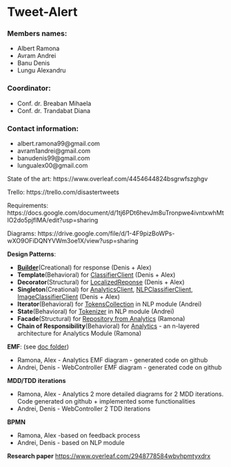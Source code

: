 # Tweet-Alert

<h3>Members names:</h3> 
<ul>
  <li> Albert Ramona </li>
  <li> Avram Andrei </li>
  <li> Banu Denis </li>
  <li> Lungu Alexandru </li>
</ul>

<h3>Coordinator:</h3> 
<ul>
	<li> Conf. dr. Breaban Mihaela </li>
	<li> Conf. dr. Trandabat Diana </li>
</ul>

<h3>Contact information:</h3>
<ul>
	<li> albert.ramona99@gmail.com </li>
	<li> avram1andrei@gmail.com </li>
	<li> banudenis99@gmail.com </li>
	<li> lungualex00@gmail.com </li>
</ul>
	

<p>State of the art: https://www.overleaf.com/4454644824bsgrwfszghgv</p>
<p>Trello: https://trello.com/disastertweets</p>
<p>Requirements: https://docs.google.com/document/d/1tj6PDt6hevJm8uTronpwe4ivntxwhMtlO2do5pjflMA/edit?usp=sharing</p>
<p>Diagrams: https://drive.google.com/file/d/1-4F9pizBoWPs-wXO9OFiDQNYVWm3oe1X/view?usp=sharing</p>

<b>Design Patterns</b>:
* <b>[Builder](https://github.com/denis2111/Tweet-Alert/blob/main/web-controller/src/main/java/ro/uaic/info/tweetalert/models/ResponseBuilder.java)</b>(Creational) for response (Denis + Alex)
* <b>Template</b>(Behavioral) for [ClassifierClient](https://github.com/denis2111/Tweet-Alert/blob/main/web-controller/src/main/java/ro/uaic/info/tweetalert/ClassifierClient.java) (Denis + Alex)
* <b>Decorator</b>(Structural) for [LocalizedReponse](https://github.com/denis2111/Tweet-Alert/blob/main/web-controller/src/main/java/ro/uaic/info/tweetalert/models/LocalizedResponse.java) (Denis + Alex)
* <b>Singleton</b>(Creational) for [AnalyticsClient](https://github.com/denis2111/Tweet-Alert/blob/main/web-controller/src/main/java/ro/uaic/info/tweetalert/AnalyticsClient.java), [NLPClassifierClient](https://github.com/denis2111/Tweet-Alert/blob/main/web-controller/src/main/java/ro/uaic/info/tweetalert/NLPClassifierClient.java), [ImageClassifierClient](https://github.com/denis2111/Tweet-Alert/blob/main/web-controller/src/main/java/ro/uaic/info/tweetalert/ImageClassifierClient.java) (Denis + Alex)
* <b>Iterator</b>(Behavioral) for [TokensCollection](https://github.com/denis2111/Tweet-Alert/blob/main/nlp-module/tokenizer_component/tokens_collection.py) in NLP module (Andrei)
* <b>State</b>(Behavioral) for [Tokenizer](https://github.com/denis2111/Tweet-Alert/blob/main/nlp-module/tokenizer_component/tokenizer.py) in NLP module (Andrei)
* <b>Facade</b>(Structural) for [Repository from Analytics](https://github.com/denis2111/Tweet-Alert/blob/main/analytics-module/src/main/java/ro/uaic/info/analytics/repositories/JpaRepository.java#L17) (Ramona)
* <b>Chain of Responsibility</b>(Behavioral)  for [Analytics](https://github.com/denis2111/Tweet-Alert/blob/main/analytics-module/src/main/java/ro/uaic/info/analytics/exceptions/ControllerAdvice.java) - an n-layered architecture for Analytics Module (Ramona)

<b>EMF</b>: (see [doc folder](https://github.com/denis2111/Tweet-Alert/tree/main/doc))
* Ramona, Alex - Analytics EMF diagram -  generated code on github
* Andrei, Denis - WebController EMF diagram -  generated code on github

<b>MDD/TDD iterations</b>
 * Ramona, Alex - Analytics 2 more detailed diagrams for 2 MDD iterations. Code generated on github + implemented some functionalities
 * Andrei, Denis - WebController 2 TDD iterations 

<b>BPMN</b>
 * Ramona, Alex -based on feedback process
 * Andrei, Denis - based on NLP module


<b>Research paper</b>
https://www.overleaf.com/2948778584wbvhpmtyxdrx
